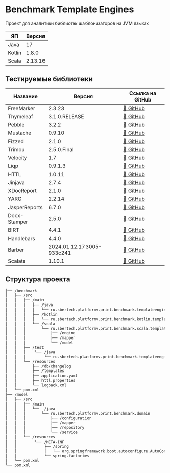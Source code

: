 # Benchmark Template Engines

Проект для аналитики библиотек шаблонизаторов на JVM языках

| ЯП     | Версия  |
|--------|---------|
| Java   | 17      |
| Kotlin | 1.8.0   |
| Scala  | 2.13.16 |

## Тестируемые библиотеки

| Название      | Версия                    | Ссылка на GitHub                                            |
|---------------|---------------------------|-------------------------------------------------------------|
| FreeMarker    | 2.3.23                    | [🔗 GitHub](https://github.com/apache/freemarker)           |
| Thymeleaf     | 3.1.0.RELEASE             | [🔗 GitHub](https://github.com/thymeleaf/thymeleaf)         |
| Pebble        | 3.2.2                     | [🔗 GitHub](https://github.com/PebbleTemplates/pebble)      |
| Mustache      | 0.9.10                    | [🔗 GitHub](https://github.com/spullara/mustache.java)      |
| Fizzed        | 2.1.0                     | [🔗 GitHub](https://github.com/fizzed/rocker)               |
| Trimou        | 2.5.0.Final               | [🔗 GitHub](https://github.com/trimou/trimou)               |
| Velocity      | 1.7                       | [🔗 GitHub](https://github.com/apache/velocity-engine)      |
| Liqp          | 0.9.1.3                   | [🔗 GitHub](https://github.com/bkiers/Liqp)                 |
| HTTL          | 1.0.11                    | [🔗 GitHub](https://github.com/httl/httl)                   |
| Jinjava       | 2.7.4                     | [🔗 GitHub](https://github.com/HubSpot/jinjava)             |
| XDocReport    | 2.1.0                     | [🔗 GitHub](https://github.com/opensagres/xdocreport)       |
| YARG          | 2.2.14                    | [🔗 GitHub](https://github.com/cuba-platform/yarg)          |
| JasperReports | 6.7.0                     | [🔗 GitHub](https://github.com/TIBCOSoftware/jasperreports) |
| Docx-Stamper  | 2.5.0                     | [🔗 GitHub](https://github.com/thombergs/docx-stamper)      |
| BIRT          | 4.4.1                     | [🔗 GitHub](https://github.com/eclipse/birt)                |
| Handlebars    | 4.4.0                     | [🔗 GitHub](https://github.com/jknack/handlebars.java)      |
| Barber        | 2024.01.12.173005-933c241 | [🔗 GitHub](https://github.com/cashapp/barber)              |
| Scalate       | 1.10.1                    | [🔗 GitHub](https://github.com/scalate/scalate)             |

## Структура проекта 

```html
├── /benchmark
│   ├── /src
│   │	├── /main
│   │	│   ├── /java
│   │   │   │   └── ru.sbertech.platformv.print.benchmark.templateengine
│   │	│   ├── /kotlin
│   │   │   │   └── ru.sbertech.platformv.print.benchmark.kotlin.templateengine
│   │	│   └── /scala
│   │   │       └── ru.sbertech.platformv.print.benchmark.scala.templateengine
│   │   │           ├── /engine
│   │   │           ├── /mapper
│   │   │           └── /model
│   │   ├── /test
│   │   │    └── /java
│   │   │        └── ru.sbertech.platformv.print.benchmark.templateengine
│   │   └── /resources
│   │       ├── /db/changelog
│   │       ├── /templates
│   │       ├── application.yaml
│   │       ├── httl.properties
│   │       └── logback.xml
│   └── pom.xml
├── /model
│   ├── /src
│   │	├── /main
│   │	│   └──  /java
│   │   │       └── ru.sbertech.platformv.print.benchmark.domain
│   │   │           ├── /configuration
│   │   │           ├── /mapper
│   │   │           ├── /repository
│   │   │           └── /service
│   │   └── /resources
│   │        └── /META-INF
│   │            ├── /spring
│   │            │   └── org.springframework.boot.autoconfigure.AutoConfiguration.imports
│   │            └── spring.factories
│   └── pom.xml
└── pom.xml
```